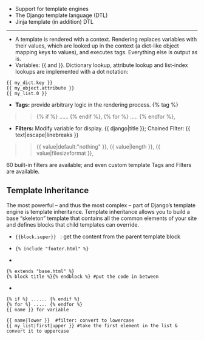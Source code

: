 * Support for template engines
* The Django template language (DTL)
* Jinja template (in addition)
DTL
----
* A template is rendered with a context. Rendering replaces variables with their values, which are looked up in the context (a dict-like object mapping keys to values), and executes tags. Everything else is output as is.
* Variables: {{ and }}. Dictionary lookup, attribute lookup and list-index lookups are implemented with a dot notation:
```
{{ my_dict.key }}
{{ my_object.attribute }}
{{ my_list.0 }}
```
* **Tags:** provide arbitrary logic in the rendering process. {% tag %}
>> {% if %} ...... {% endif %},
>> {% for %} ..... {% endfor %},
* **Filters:** Modify variable for display. {{ django|title }}; Chained FIlter: {{ text|escape|linebreaks }} 
>> {{ value|default:"nothing" }},
>> {{ value|length }},
>> {{ value|filesizeformat }},

60 built-in filters are available; and even custom template Tags and Filters are available.

Template Inheritance
--------------------
The most powerful – and thus the most complex – part of Django’s template engine is template inheritance. Template inheritance allows you to build a base “skeleton” template that contains all the common elements of your site and defines blocks that child templates can override.
* ```{{block.super}} ``` :  get the content from the parent template block
* ```{% include "footer.html" %}``` 

* 
```
{% extends "base.html" %} 
{% block title %}{% endblock %} #put the code in between
```

* 
```
{% if %} ...... {% endif %}
{% for %} ..... {% endfor %}
{{ name }} for variable

{{ name|lower }}  #filter: convert to lowercase
{{ my_list|first|upper }} #take the first element in the list & convert it to uppercase
```

